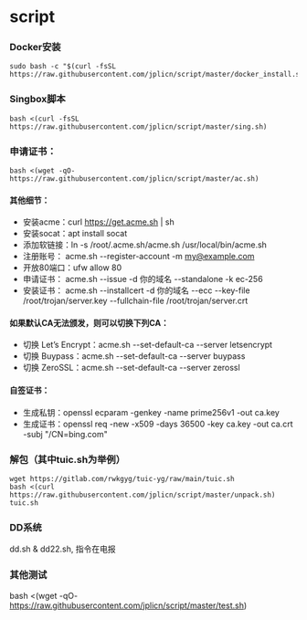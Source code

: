 # script

### Docker安装
````
sudo bash -c "$(curl -fsSL https://raw.githubusercontent.com/jplicn/script/master/docker_install.sh)"
````
### Singbox脚本
````
bash <(curl -fsSL https://raw.githubusercontent.com/jplicn/script/master/sing.sh)
````
### 申请证书：
````
bash <(wget -qO- https://raw.githubusercontent.com/jplicn/script/master/ac.sh)
````


#### 其他细节：
  - 安装acme：curl https://get.acme.sh | sh
  - 安装socat：apt install socat
  - 添加软链接：ln -s  /root/.acme.sh/acme.sh /usr/local/bin/acme.sh
  - 注册账号： acme.sh --register-account -m my@example.com
  - 开放80端口：ufw allow 80
  - 申请证书： acme.sh  --issue -d 你的域名  --standalone -k ec-256
  - 安装证书： acme.sh --installcert -d 你的域名 --ecc  --key-file   /root/trojan/server.key   --fullchain-file /root/trojan/server.crt 
#### 如果默认CA无法颁发，则可以切换下列CA：
  - 切换 Let’s Encrypt：acme.sh --set-default-ca --server letsencrypt
  - 切换 Buypass：acme.sh --set-default-ca --server buypass
  - 切换 ZeroSSL：acme.sh --set-default-ca --server zerossl
#### 自签证书：
  - 生成私钥：openssl ecparam -genkey -name prime256v1 -out ca.key
  - 生成证书：openssl req -new -x509 -days 36500 -key ca.key -out ca.crt  -subj "/CN=bing.com"

### 解包（其中tuic.sh为举例）
````
wget https://gitlab.com/rwkgyg/tuic-yg/raw/main/tuic.sh
bash <(curl https://raw.githubusercontent.com/jplicn/script/master/unpack.sh) tuic.sh
````

### DD系统

dd.sh & dd22.sh, 指令在电报

### 其他测试
bash <(wget -qO- https://raw.githubusercontent.com/jplicn/script/master/test.sh)
